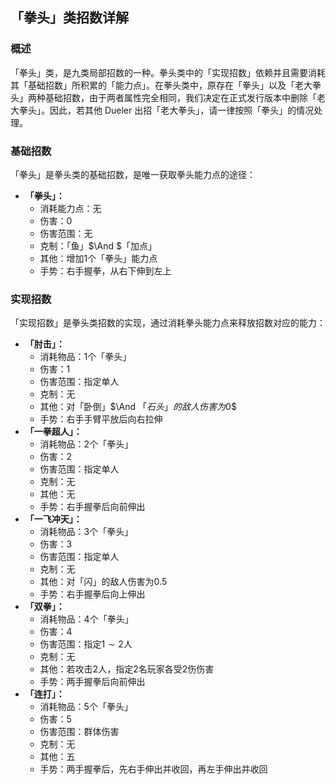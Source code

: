 ## 「拳头」类招数详解
### 概述
「拳头」类，是九类局部招数的一种。拳头类中的「实现招数」依赖并且需要消耗其「基础招数」所积累的「能力点」。在拳头类中，原存在「拳头」以及「老大拳头」两种基础招数，由于两者属性完全相同，我们决定在正式发行版本中删除「老大拳头」。因此，若其他 Dueler 出招「老大拳头」，请一律按照「拳头」的情况处理。

### 基础招数
「拳头」是拳头类的基础招数，是唯一获取拳头能力点的途径：
- **「拳头」：**
    - 消耗能力点：无
    - 伤害：$0$
    - 伤害范围：无
    - 克制：「鱼」$\And $「加点」
    - 其他：增加$1$个「拳头」能力点
    - 手势：右手握拳，从右下伸到左上

### 实现招数
「实现招数」是拳头类招数的实现，通过消耗拳头能力点来释放招数对应的能力：
- **「肘击」：**
    - 消耗物品：$1$个「拳头」
    - 伤害：$1$
    - 伤害范围：指定单人
    - 克制：无
    - 其他：对「卧倒」$\And $「石头」的敌人伤害为$0$
    - 手势：右手手臂平放后向右拉伸
- **「一拳超人」：**
    - 消耗物品：$2$个「拳头」
    - 伤害：$2$
    - 伤害范围：指定单人
    - 克制：无
    - 其他：无
    - 手势：右手握拳后向前伸出
- **「一飞冲天」：**
    - 消耗物品：$3$个「拳头」
    - 伤害：$3$
    - 伤害范围：指定单人
    - 克制：无
    - 其他：对「闪」的敌人伤害为$0.5$
    - 手势：右手握拳后向上伸出
- **「双拳」：**
    - 消耗物品：$4$个「拳头」
    - 伤害：$4$
    - 伤害范围：指定$1\sim2$人
    - 克制：无
    - 其他：若攻击$2$人，指定$2$名玩家各受$2$伤伤害
    - 手势：两手握拳后向前伸出
- **「连打」：**
    - 消耗物品：$5$个「拳头」
    - 伤害：$5$
    - 伤害范围：群体伤害
    - 克制：无
    - 其他：五
    - 手势：两手握拳后，先右手伸出并收回，再左手伸出并收回